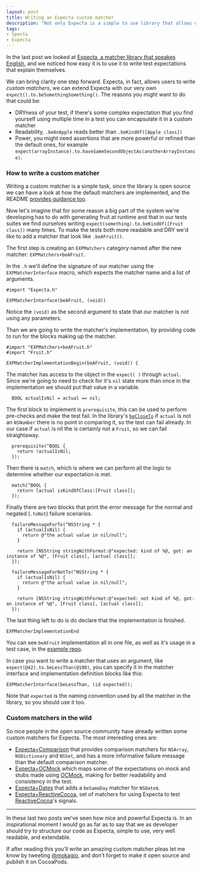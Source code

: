 ```yaml
---
layout: post
title: Writing an Expecta custom matcher
description: "Not only Expecta is a simple to use library that allows us to write highly readable code, but it can also be extended by the users with custom matchers. Let's see how to write a custom matcher to gain readability and reuse code in our test suites."
tags:
- Specta
- Expecta
---
```


In the last post we looked at [Expecta, a matcher library that speakes English](http://www.mokacoding.com/blog/expecta/), and we noticed how easy it is to use it to write test expectations that explain themselves.

We can bring clarity one step forward. Expecta, in fact, allows users to write _custom matchers_, we can extend Expecta with our very own `expect().to.beSomethingSomething()`. The reasons you might want to do that could be:

* DRYness of your test, if there's some complex expectation that you find yourself using multiple time in a test you can encapsulate it in a custom matcher
* Readability, `.beAnApple` reads better than `.beKindOf([Apple class])`
* Power, you might need assertions that are more powerful or refined than the default ones, for example `expect(arrayInstance).to.haveSameSecondObjectAs(anotherArrayInstance)`.

### How to write a custom matcher

Writing a custom matcher is a simple task, since the library is open source we can have a look at how the default matchers are implemented, and the README [provides guidance too](https://github.com/specta/expecta#writing-new-matchers).

Now let's imagine that for some reason a big part of the system we're developing has to do with generating fruit at runtime and that in our tests suites we find ourselves writing `expect(something).to.beKindOf([Fruit class])`  many times. To make the tests both more readable and DRY we'd like to add a matcher that look like `.beAFruit()`.

The first step is creating an `EXPMatchers` category named after the new matcher: `EXPMatchers+beAFruit`.

In the `.h` we'll define the signature of our matcher using the `EXPMatcherInterface` macro, which expects the matcher name and a list of arguments.

```objc
#import "Expecta.h"

EXPMatcherInterface(beAFruit, (void))
```

Notice the `(void)` as the second argument to state that our matcher is not using any parameters.

Than we are going to write the matcher's implementation, by providing code to run for the blocks making up the matcher.

```objc
#import "EXPMatchers+beAFruit.h"
#import "Fruit.h"

EXPMatcherImplementationBegin(beAFruit, (void)) {
```

The matcher has access to the object in the `expect( )` through `actual`. Since we're going to need to check for it's `nil` state more than once in the implementation we should put that value in a variable.

```objc
  BOOL actualIsNil = actual == nil;
```

The first block to implement is `prerequisite`, this can be used to perform pre-checks and make the test fail. In the library's [`beCloseTo`](https://github.com/specta/expecta/blob/master/Expecta/Matchers/EXPMatchers+beCloseTo.m#L5) if `actual` is not an `NSNumber` there is no point in comparing it, so the test can fail already. In our case if `actual` is nil the is certainly not a `Fruit`, so we can fail straightaway.

```objc
  prerequisite(^BOOL {
    return !actualIsNil;
  });
```

Then there is `match`, which is where we can perform all the logic to determine whether our expectation is met.

```objc
  match(^BOOL {
    return [actual isKindOfClass:[Fruit class]];
  });
```

Finally there are two blocks that print the error message for the normal and negated (`.toNot`) failure scenarios.

```objc
  failureMessageForTo(^NSString * {
    if (actualIsNil) {
      return @"the actual value in nil/null";
    }

    return [NSString stringWithFormat:@"expected: kind of %@, got: an instance of %@", [Fruit class], [actual class]];
  });

  failureMessageForNotTo(^NSString * {
    if (actualIsNil) {
      return @"the actual value in nil/null";
    }

    return [NSString stringWithFormat:@"expected: not kind of %@, got: an instance of %@", [Fruit class], [actual class]];
  });
```

The last thing left to do is do declare that the implementation is finished.

```objc
EXPMatcherImplementationEnd
```

You can see `beAFruit` implementation all in one file, as well as it's usage in a test case, in the [example repo](https://github.com/mokacoding/expecta-plugin-example).

In case you want to write a matcher that uses an argument, like `expect(@42).to.beLessThan(@100)`, you can specify it in the matcher interface and implementation definition blocks like this:

```objc
EXPMatcherInterface(beLessThan, (id expected));
```

Note that `expected` is the naming convention used by all the matcher in the library, so you should use it too.

### Custom matchers in the wild

So nice people in the open source community have already written some custom matchers for Expecta. The most interesting ones are:

* [Expecta+Comparison](https://github.com/kylef/Expecta-Comparison) that provides comparison matchers for `NSArray`, `NSDictionary` and `NSSet`, and has a more informative failure message than the default comparison matcher.
* [Expecta+OCMock](https://github.com/dblock/ocmock-expecta) which maps some of the expectations on mock and stubs made using [OCMock](http://ocmock.org/), making for better readability and consistency in the test.
* [Expecta+Dates](https://github.com/foulkesjohn/Expecta-Dates) that adds a `beSameDay` matcher for `NSDate`s.
* [Expecta+ReactiveCocoa](https://github.com/kylef/Expecta-ReactiveCocoa), set of matchers for using Expecta to test [ReactiveCocoa](https://github.com/ReactiveCocoa/ReactiveCocoa)'s signals.

---

In these last two posts we've seen how nice and powerful Expecta is. In an inspirational moment I would go as far as to say that we as developer should try to structure our code as Expecta, simple to use, very well readable, and extendable.

If after reading this you'll write an amazing custom matcher pleas let me know by tweeting [@mokagio](https://twitter.com/mokagio), and don't forget to make it open source and publish it on CocoaPods.

